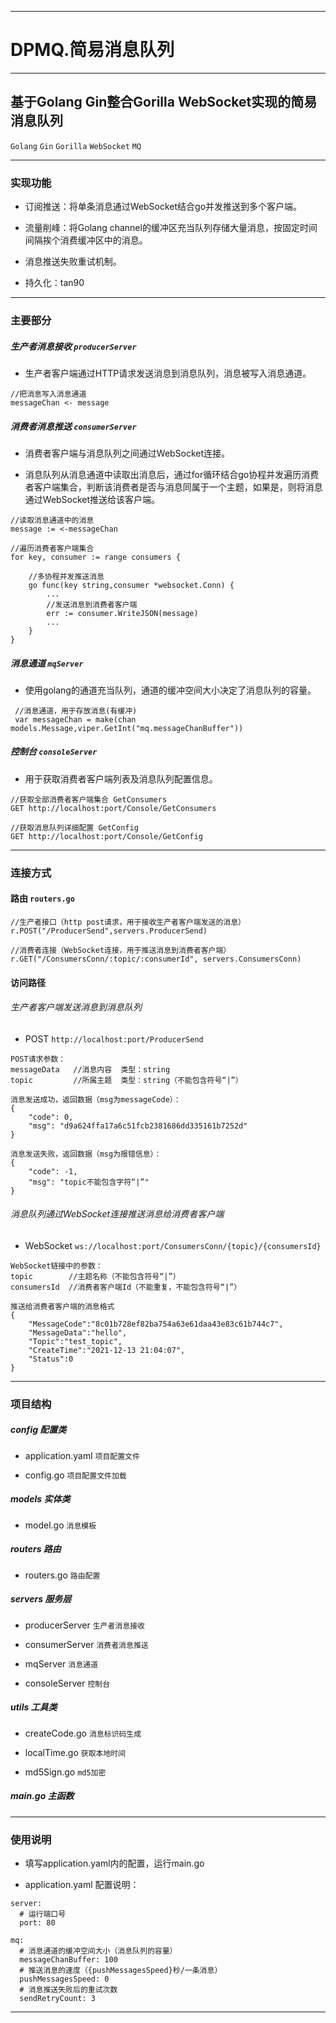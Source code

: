 ***

# DPMQ.简易消息队列

***

## 基于Golang Gin整合Gorilla WebSocket实现的简易消息队列

`Golang` `Gin` `Gorilla` `WebSocket` `MQ`

***

### 实现功能

* 订阅推送：将单条消息通过WebSocket结合go并发推送到多个客户端。

* 流量削峰：将Golang channel的缓冲区充当队列存储大量消息，按固定时间间隔挨个消费缓冲区中的消息。

* 消息推送失败重试机制。

* 持久化：tan90
***

### 主要部分

##### 生产者消息接收 `producerServer`

* 生产者客户端通过HTTP请求发送消息到消息队列，消息被写入消息通道。

```
//把消息写入消息通道
messageChan <- message
```

##### 消费者消息推送 `consumerServer`

* 消费者客户端与消息队列之间通过WebSocket连接。

* 消息队列从消息通道中读取出消息后，通过for循环结合go协程并发遍历消费者客户端集合，判断该消费者是否与消息同属于一个主题，如果是，则将消息通过WebSocket推送给该客户端。

```
//读取消息通道中的消息
message := <-messageChan

//遍历消费者客户端集合
for key, consumer := range consumers {

	//多协程并发推送消息
	go func(key string,consumer *websocket.Conn) {
	    ...
	    //发送消息到消费者客户端
	    err := consumer.WriteJSON(message)
	    ...
	}
}
```

##### 消息通道 `mqServer`

* 使用golang的通道充当队列，通道的缓冲空间大小决定了消息队列的容量。

```
 //消息通道，用于存放消息(有缓冲)
 var messageChan = make(chan models.Message,viper.GetInt("mq.messageChanBuffer"))
```

##### 控制台 `consoleServer`

* 用于获取消费者客户端列表及消息队列配置信息。

```
//获取全部消费者客户端集合 GetConsumers
GET http://localhost:port/Console/GetConsumers

//获取消息队列详细配置 GetConfig
GET http://localhost:port/Console/GetConfig
```


***

### 连接方式

#### 路由 `routers.go`

```
//生产者接口（http post请求，用于接收生产者客户端发送的消息）
r.POST("/ProducerSend",servers.ProducerSend)

//消费者连接（WebSocket连接，用于推送消息到消费者客户端）
r.GET("/ConsumersConn/:topic/:consumerId", servers.ConsumersConn)
```

#### 访问路径

###### 生产者客户端发送消息到消息队列

* POST `http://localhost:port/ProducerSend`

```
POST请求参数：
messageData   //消息内容  类型：string
topic         //所属主题  类型：string（不能包含符号“|”）
```

```
消息发送成功，返回数据（msg为messageCode）：
{
    "code": 0,
    "msg": "d9a624ffa17a6c51fcb2381686dd335161b7252d"
}

消息发送失败，返回数据（msg为报错信息）：
{
    "code": -1,
    "msg": "topic不能包含字符“|”"
}
```

###### 消息队列通过WebSocket连接推送消息给消费者客户端

* WebSocket `ws://localhost:port/ConsumersConn/{topic}/{consumersId}`

```
WebSocket链接中的参数：
topic        //主题名称（不能包含符号“|”）
consumersId  //消费者客户端Id（不能重复，不能包含符号“|”）
```

```
推送给消费者客户端的消息格式
{
    "MessageCode":"8c01b728ef82ba754a63e61daa43e83c61b744c7",
    "MessageData":"hello",
    "Topic":"test_topic",
    "CreateTime":"2021-12-13 21:04:07",
    "Status":0
}
```

***

### 项目结构

##### config 配置类

* application.yaml `项目配置文件`

* config.go `项目配置文件加载`

##### models 实体类

* model.go `消息模板`

##### routers 路由

* routers.go `路由配置`

##### servers 服务层

* producerServer `生产者消息接收`

* consumerServer `消费者消息推送`

* mqServer `消息通道`

* consoleServer `控制台`

##### utils 工具类

* createCode.go `消息标识码生成`

* localTime.go `获取本地时间`

* md5Sign.go `md5加密`

##### main.go 主函数

***

### 使用说明

* 填写application.yaml内的配置，运行main.go

* application.yaml 配置说明：

```
server:
  # 运行端口号
  port: 80

mq:
  # 消息通道的缓冲空间大小（消息队列的容量）
  messageChanBuffer: 100
  # 推送消息的速度（{pushMessagesSpeed}秒/一条消息）
  pushMessagesSpeed: 0
  # 消息推送失败后的重试次数
  sendRetryCount: 3
```

***